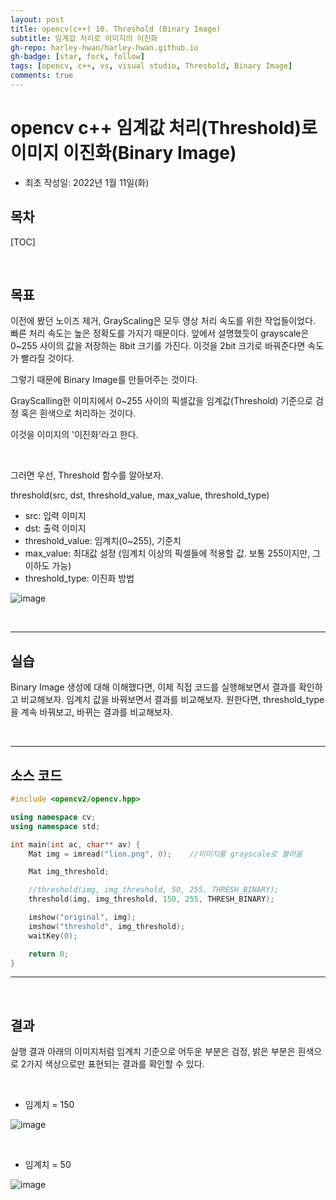 ```yaml
---
layout: post
title: opencv(c++) 10. Threshold (Binary Image)
subtitle: 임계값 처리로 이미지의 이진화
gh-repo: harley-hwan/harley-hwan.github.io
gh-badge: [star, fork, follow]
tags: [opencv, c++, vs, visual studio, Threshold, Binary Image]
comments: true
---
```


# opencv c++ 임계값 처리(Threshold)로 이미지 이진화(Binary Image)

- 최초 작성일: 2022년 1월 11일(화)

## 목차

[TOC]

<br/>

## 목표

이전에 봤던 노이즈 제거, GrayScaling은 모두 영상 처리 속도를 위한 작업들이었다.
빠른 처리 속도는 높은 정확도를 가지기 때문이다.
앞에서 설명했듯이 grayscale은 0~255 사이의 값을 저장하는 8bit 크기를 가진다.
이것을 2bit 크기로 바꿔준다면 속도가 빨라질 것이다.

그렇기 때문에 Binary Image를 만들어주는 것이다.

GrayScalling한 이미지에서 0~255 사이의 픽셀값을 임계값(Threshold) 기준으로 검정 혹은 흰색으로 처리하는 것이다.

이것을 이미지의 '이진화'라고 한다.

<br/>

그러면 우선, Threshold 함수를 알아보자.

threshold(src, dst, threshold_value, max_value, threshold_type)
- src: 입력 이미지
- dst: 출력 이미지
- threshold_value: 임계치(0~255), 기준치
- max_value: 최대값 설정 (임계치 이상의 픽셀들에 적용할 값. 보통 255이지만, 그 이하도 가능)
- threshold_type: 이진화 방법
 
![image](https://user-images.githubusercontent.com/68185569/148901322-e1ce2287-d7b1-4e71-9425-bc24f291a3d8.png)

<br/>

---

## 실습

Binary Image 생성에 대해 이해했다면, 이제 직접 코드를 실행해보면서 결과를 확인하고 비교해보자.
임계치 값을 바꿔보면서 결과를 비교해보자.
원한다면, threshold_type을 계속 바꿔보고, 바뀌는 결과를 비교해보자.

<br/>

---

## 소스 코드

```c++
#include <opencv2/opencv.hpp>

using namespace cv;
using namespace std;

int main(int ac, char** av) {
	Mat img = imread("lion.png", 0);	//이미지를 grayscale로 불러옴

	Mat img_threshold;

	//threshold(img, img_threshold, 50, 255, THRESH_BINARY);
	threshold(img, img_threshold, 150, 255, THRESH_BINARY);

	imshow("original", img);
	imshow("threshold", img_threshold);
	waitKey(0);

	return 0;
}
```

---

<br/>

## 결과

실행 결과 아래의 이미지처럼 임계치 기준으로 어두운 부분은 검정, 밝은 부분은 흰색으로 2가지 색상으로만 표현되는 결과를 확인할 수 있다.

<br/>

- 임계치 = 150

![image](https://user-images.githubusercontent.com/68185569/148901589-1e1b9978-cd40-4ca3-849c-f57ae29620de.png)

<br/>

- 임계치 = 50

![image](https://user-images.githubusercontent.com/68185569/148901789-37195167-b0e1-4e22-9172-ac9a139f7520.png)
